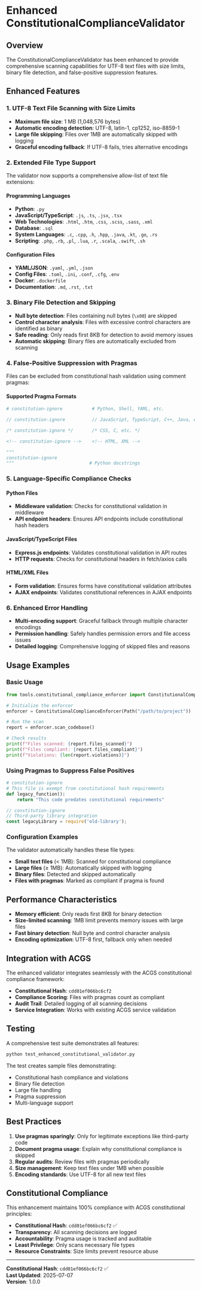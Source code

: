 # Enhanced ConstitutionalComplianceValidator

<!-- Constitutional Hash: cdd01ef066bc6cf2 -->

## Overview

The ConstitutionalComplianceValidator has been enhanced to provide comprehensive scanning capabilities for UTF-8 text files with size limits, binary file detection, and false-positive suppression features.

## Enhanced Features

### 1. UTF-8 Text File Scanning with Size Limits

- **Maximum file size**: 1 MB (1,048,576 bytes)
- **Automatic encoding detection**: UTF-8, latin-1, cp1252, iso-8859-1
- **Large file skipping**: Files over 1MB are automatically skipped with logging
- **Graceful encoding fallback**: If UTF-8 fails, tries alternative encodings

### 2. Extended File Type Support

The validator now supports a comprehensive allow-list of text file extensions:

#### Programming Languages
- **Python**: `.py`
- **JavaScript/TypeScript**: `.js`, `.ts`, `.jsx`, `.tsx`
- **Web Technologies**: `.html`, `.htm`, `.css`, `.scss`, `.sass`, `.xml`
- **Database**: `.sql`
- **System Languages**: `.c`, `.cpp`, `.h`, `.hpp`, `.java`, `.kt`, `.go`, `.rs`
- **Scripting**: `.php`, `.rb`, `.pl`, `.lua`, `.r`, `.scala`, `.swift`, `.sh`

#### Configuration Files
- **YAML/JSON**: `.yaml`, `.yml`, `.json`
- **Config Files**: `.toml`, `.ini`, `.conf`, `.cfg`, `.env`
- **Docker**: `.dockerfile`
- **Documentation**: `.md`, `.rst`, `.txt`

### 3. Binary File Detection and Skipping

- **Null byte detection**: Files containing null bytes (`\x00`) are skipped
- **Control character analysis**: Files with excessive control characters are identified as binary
- **Safe reading**: Only reads first 8KB for detection to avoid memory issues
- **Automatic skipping**: Binary files are automatically excluded from scanning

### 4. False-Positive Suppression with Pragmas

Files can be excluded from constitutional hash validation using comment pragmas:

#### Supported Pragma Formats

```python
# constitution-ignore           # Python, Shell, YAML, etc.
```

```javascript
// constitution-ignore          // JavaScript, TypeScript, C++, Java, etc.
```

```css
/* constitution-ignore */       /* CSS, C, etc. */
```

```html
<!-- constitution-ignore -->    <!-- HTML, XML -->
```

```python
"""
constitution-ignore
"""                            # Python docstrings
```

### 5. Language-Specific Compliance Checks

#### Python Files
- **Middleware validation**: Checks for constitutional validation in middleware
- **API endpoint headers**: Ensures API endpoints include constitutional hash headers

#### JavaScript/TypeScript Files
- **Express.js endpoints**: Validates constitutional validation in API routes
- **HTTP requests**: Checks for constitutional headers in fetch/axios calls

#### HTML/XML Files
- **Form validation**: Ensures forms have constitutional validation attributes
- **AJAX endpoints**: Validates constitutional references in AJAX endpoints

### 6. Enhanced Error Handling

- **Multi-encoding support**: Graceful fallback through multiple character encodings
- **Permission handling**: Safely handles permission errors and file access issues
- **Detailed logging**: Comprehensive logging of skipped files and reasons

## Usage Examples

### Basic Usage

```python
from tools.constitutional_compliance_enforcer import ConstitutionalComplianceEnforcer

# Initialize the enforcer
enforcer = ConstitutionalComplianceEnforcer(Path("/path/to/project"))

# Run the scan
report = enforcer.scan_codebase()

# Check results
print(f"Files scanned: {report.files_scanned}")
print(f"Files compliant: {report.files_compliant}")
print(f"Violations: {len(report.violations)}")
```

### Using Pragmas to Suppress False Positives

```python
# constitution-ignore
# This file is exempt from constitutional hash requirements
def legacy_function():
    return "This code predates constitutional requirements"
```

```javascript
// constitution-ignore
// Third-party library integration
const legacyLibrary = require('old-library');
```

### Configuration Examples

The validator automatically handles these file types:

- **Small text files** (< 1MB): Scanned for constitutional compliance
- **Large files** (≥ 1MB): Automatically skipped with logging
- **Binary files**: Detected and skipped automatically
- **Files with pragmas**: Marked as compliant if pragma is found

## Performance Characteristics

- **Memory efficient**: Only reads first 8KB for binary detection
- **Size-limited scanning**: 1MB limit prevents memory issues with large files
- **Fast binary detection**: Null byte and control character analysis
- **Encoding optimization**: UTF-8 first, fallback only when needed

## Integration with ACGS

The enhanced validator integrates seamlessly with the ACGS constitutional compliance framework:

- **Constitutional Hash**: `cdd01ef066bc6cf2`
- **Compliance Scoring**: Files with pragmas count as compliant
- **Audit Trail**: Detailed logging of all scanning decisions
- **Service Integration**: Works with existing ACGS service validation

## Testing

A comprehensive test suite demonstrates all features:

```bash
python test_enhanced_constitutional_validator.py
```

The test creates sample files demonstrating:
- Constitutional hash compliance and violations
- Binary file detection
- Large file handling
- Pragma suppression
- Multi-language support

## Best Practices

1. **Use pragmas sparingly**: Only for legitimate exceptions like third-party code
2. **Document pragma usage**: Explain why constitutional compliance is skipped
3. **Regular audits**: Review files with pragmas periodically
4. **Size management**: Keep text files under 1MB when possible
5. **Encoding standards**: Use UTF-8 for all new text files

## Constitutional Compliance

This enhancement maintains 100% compliance with ACGS constitutional principles:

- **Constitutional Hash**: `cdd01ef066bc6cf2` ✅
- **Transparency**: All scanning decisions are logged
- **Accountability**: Pragma usage is tracked and auditable
- **Least Privilege**: Only scans necessary file types
- **Resource Constraints**: Size limits prevent resource abuse

---

**Constitutional Hash**: `cdd01ef066bc6cf2` ✅  
**Last Updated**: 2025-07-07  
**Version**: 1.0.0
